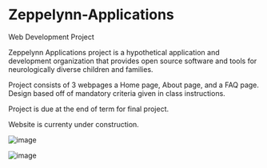 # Zeppelynn-Applications

Web Development Project 

Zeppelynn Applications project is a hypothetical application and development organization that provides open source software and tools for neurologically diverse children and families.

Project consists of 3 webpages a Home page, About page, and a FAQ page. Design based off of mandatory criteria given in class instructions. 

Project is due at the end of term for final project. 

Website is currenty under construction.





![image](https://user-images.githubusercontent.com/77269940/147722645-597b7f23-dc22-4256-806d-ab303ee0be71.png)





















![image](https://user-images.githubusercontent.com/77269940/147730701-7fba7e84-66d2-4a5d-a7f9-cdd659d97cbb.png)


















